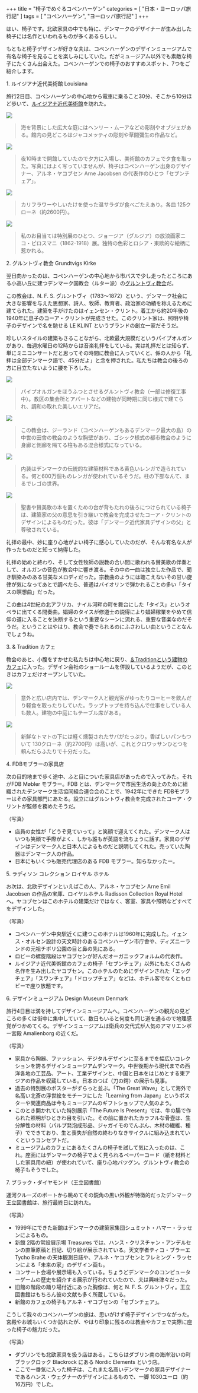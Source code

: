 +++
title = "椅子でめぐるコペンハーゲン"
categories = [ "日本・ヨーロッパ旅行記" ]
tags = [ "コペンハーゲン", "ヨーロッパ旅行記" ]
+++

はい、椅子です。北欧家具の中でも特に、デンマークのデザイナーが生み出した椅子には名作といわれるものが多くあるらしい。

<!--more-->

もともと椅子デザインが好きな夫は、コペンハーゲンのデザインミュージアムで有名な椅子を見ることを楽しみにしていた。だがミュージアム以外でも素敵な椅子にたくさん出会えた。コペンハーゲンでの椅子のおすすめスポット、7つをご紹介します。

1\. ルイジアナ近代美術館 Louisiana

旅行2日目、コペンハーゲンの中心地から電車に乗ること30分、そこから10分ほど歩いて、[ルイジアナ近代美術館](https://louisiana.dk/en/)を訪れた。

![](/30-07-2023_Chairs-17.webp)

> 海を背景にした広大な庭にはヘンリー・ムーアなどの彫刻やオブジェがある。館内の見どころはジャコメッティの彫刻や草間彌生の作品など。

![](/30-07-2023_Chairs-19.webp)

> 夜10時まで開館していたので夕方に入場し、美術館のカフェで夕食を取った。写真にはよく写っていませんが、椅子はコペンハーゲン出身のデザイナー、アルネ・ヤコブセン Arne Jacobsen の代表作のひとつ「セブンチェア」。

![](/30-07-2023_Chairs-18.webp)

> カリフラワーやしいたけを使った温サラダが食べごたえあり。各皿 125クローネ（約2600円）。

![](/30-07-2023_Chairs-5.webp)

> 私のお目当ては特別展のひとつ、ジョージア（グルジア）の放浪画家ニコ・ピロスマニ（1862-1918）展。独特の色彩とロシア・東欧的な絵柄に惹かれる。

2\. グルントヴィ教会 Grundtvigs Kirke

翌日向かったのは、コペンハーゲンの中心地から市バスで少し走ったところにある小高い丘に建つデンマーク国教会（ルター派）の[グルントヴィ教会](https://www.grundtvigskirke.dk/page/4262/musik)だ。

この教会は、N. F. S. グルントヴィ（1783～1872）という、デンマーク社会に大きな影響を与えた思想家、詩人、牧師、教育者、政治家の功績を称えるために建てられた。建築を手がけたのはイェンセン・クリント。着工から約20年後の1940年に息子のコーア・クリントが完成させた。このクリント家は、照明や椅子のデザインで名を馳せる LE KLINT というブランドの創立一家だそうだ。

珍しいスタイルの建築もさることながら、北欧最大規模だというパイプオルガンがあり、毎週水曜日の12時からは音楽礼拝をしている。実は礼拝だとは知らず、単にミニコンサートだと思ってその時間に教会に入っていくと、係の人から「礼拝は全部デンマーク語で、45分だよ」と念を押された。私たちは教会の後ろの方に目立たないように腰を下ろした。

![](/30-07-2023_Chairs-4.webp)

> パイプオルガンをほうふつとさせるグルントヴィ教会（一部は修復工事中）。教区の集会所とアパートなどの建物が同時期に同じ様式で建てられ、調和の取れた美しいエリアだ。

![](/30-07-2023_Chairs-2.webp)

> この教会は、ジーランド（コペンハーゲンもあるデンマーク最大の島）の中世の田舎の教会のような胸壁があり、ゴシック様式の都市教会のように身廊と側廊を隔てる柱もある混合様式になっている。

![](/30-07-2023_Chairs-1.webp)

> 内装はデンマークの伝統的な建築材料である黄色いレンガで造られている。何と600万個ものレンガが使われているそうだ。柱の下部なんて、まるでレゴの世界。

![](/30-07-2023_Chairs-3.webp)

> 聖書や賛美歌の本を置くための台が背もたれの後ろにつけられている椅子は、建築家の父の意思を引き継いで教会を完成させたコーア・クリントのデザインによるものだった。彼は「デンマーク近代家具デザインの父」と尊敬されている。

礼拝の最中、妙に座り心地がよい椅子に感心していたのだが、そんな有名な人が作ったものだと知って納得した。

礼拝の始めと終わり、そして女性牧師の説教の合い間に歌われる賛美歌の伴奏として、オルガンの音色が教会中に響き渡る。その中の一曲は独立した作品で、聞き馴染みのある甘美なメロディだった。宗教曲のようには聴こえないその甘い旋律が気になってあとで調べたら、普通はバイオリンで弾かれることの多い「タイスの瞑想曲」だった。

この曲は4世紀の北アフリカ、ナイル河畔の町を舞台にした「タイス」というオペラに出てくる間奏曲。娼婦のタイスが修道士の説得により娼婦稼業をやめて信仰の道に入ることを決断するという重要なシーンに流れる、重要な音楽なのだそうだ。ということはやはり、教会で奏でられるのにふさわしい曲ということなんでしょうね。

3\. & Tradition カフェ

教会のあと、小腹をすかせた私たちは中心地に戻り、[＆Traditionという建物のカフェ](https://www.andtradition.com/lille-petra)に入った。デザイン会社のショールームを併設しているようだが、このときはカフェだけオープンしていた。

![](/30-07-2023_Chairs-25.webp)

> 意外と広い店内では、デンマーク人と観光客がゆったりコーヒーを飲んだり軽食を取ったりしていた。ラップトップを持ち込んで仕事をしている人も数人。建物の中庭にもテーブル席がある。

![](/30-07-2023_Chairs-24.webp)

> 新鮮なトマトの下には軽く燻製されたサバがたっぷり。香ばしいパンもついて 130クローネ（約2700円）は高いが、これとクロワッサンひとつを頼んだらふたりで十分だった。

4\. FDBモブラーの家具店

次の目的地まで歩く途中、ふと目についた家具店があったので入ってみた。それがFDB Møbler モブラー。FDB とは、デンマークで市民生活の向上のために組織されたデンマーク生活協同組合連合会のことで、1942年にできた FDBモブラーはその家具部門にあたる。設立にはグルントヴィ教会を完成されたコーア・クリントが監修を務めたそうだ。

（写真）

* 店員の女性が「どうぞ見ていって」と笑顔で迎えてくれた。デンマーク人はいつも笑顔で手際がよく、しかも誰もが英語を流ちょうに話す。家具のデザインはデンマーク人と日本人によるものだと説明してくれた。売っていた陶器はデンマーク人の作品。
* 日本にもいくつも販売代理店のある FDB モブラー。知らなかったー。

5\. ラディソン コレクション ロイヤル ホテル

お次は、北欧デザインといえばこの人、アルネ・ヤコブセン Arne Emil Jacobsen の作品の宝庫、ロイヤルホテル Radisson Collection Royal Hotel へ。ヤコブセンはこのホテルの建築だけではなく、客室、家具や照明などすべてをデザインした。

（写真）

* コペンハーゲン中央駅近くに建つこのホテルは1960年に完成した。イェンス・オルセン設計の天文時計のあるコペンハーゲン市庁舎や、ディズニーランドの元祖チボリ公園の目と鼻の先にある。
* ロビーの螺旋階段はヤコブセンが好んだオーガニックフォルムの代表作。
* ルイジアナ近代美術館のカフェの椅子「セブンチェア」以外にもたくさんの名作を生み出したヤコブセン。このホテルのためにデザインされた「エッグチェア」「スワンチェア」「ドロップチェア」などは、ホテル客でなくともロビーで座り放題です。

6\. デザインミュージアム Design Museum Denmark

旅行4日目は満を持してデザインミュージアムへ。コペンハーゲンの観光の見どころの多くは街中に集中していて、数日もいると何度も同じ道を通るので地理感覚がつかめてくる。デザインミュージアムは衛兵の交代式が人気のアマリエンボー宮殿 Amalienborg の近くだ。

（写真）

* 家具から陶器、ファッション、デジタルデザインに至るまでを幅広いコレクションを誇るデザインミュージアムデンマーク。中世後期から現代までの西洋各地の工芸品、アート、工業デザインと、中国と日本をはじめとする東アジアの作品を収蔵している。日本のつば（刀の鍔）の展示も見事。
* 過去の特別展のポスターがずらっと並ぶ。「The Great Wave」として海外で名高い北斎の浮世絵をモチーフにした「Learning from Japan」というポスターや関連商品は今もミュージアムのギフトショップで人気のよう。
* このとき開かれていた特別展示「The Future Is Present」では、牛の腸で作られた照明がひときわ目を引いた。その前に置かれたカラフルな骨壺は、生分解性の材料（パルプ発泡成形品、ジャガイモのでんぷん、木材の繊維、種子）でできており、生と喪失が自然の終わりなきサイクルに組み込まれていくというコンセプトだ。
* ミュージアムのカフェにあるたくさんの椅子を試して気に入ったのは、これ。座面にはデンマークの椅子でよく見られるペーパーコード（紙を材料とした家具用の紐）が使われていて、座り心地バツグン。グルントヴィ教会の椅子もそうでした。

7\. ブラック・ダイヤモンド（王立図書館）

運河クルーズのボートから眺めてその鋭角の黒い外観が特徴的だったデンマーク王立図書館は、旅行最終日に訪れた。

（写真）

* 1999年にできた新館はデンマークの建築家集団シュミット・ハマー・ラッセンによるもの。
* 新館 2階の常設展示場 Treasures では、ハンス・クリスチャン・アンデルセンの直筆原稿と日記、切り絵が展示されている。天文学者ティコ・ブラーエ Tycho Brahe の天体観測日誌や、アルネ・ヤコブセンとフレミング・ラッセンによる「未来の家」のデザイン画も。
* コンサート会場や展示場も入っている。ちょうどデンマークのコンピューターゲームの歴史を紹介する展示が行われていたので、夫は興味津々だった。
* 旧館の階段の踊り場付近にあった胸像は、何と N. F. S. グルントヴィ。王立図書館はもちろん彼の文献も多く所蔵している。
* 新館のカフェの椅子もアルネ・ヤコブセンの「セブンチェア」。

こうして我々のコペンハーゲンの旅は、思いがけず椅子デザインでつながった。宮殿やお城もいくつか訪れたが、やはり印象に残るのは教会やカフェで実際に座った椅子の魅力だった。

（写真）

* ダブリンでも北欧家具を扱う店はある。こちらはダブリン南の海岸沿いの町ブラックロック Blackrock にある Nordic Elements という店。
* ここで一番気に入った椅子は、これまた名高いデンマークの家具デザイナーであるハンス・ウェグナーのデザインによるもので、一脚 1030ユーロ（約16万円）でした。
